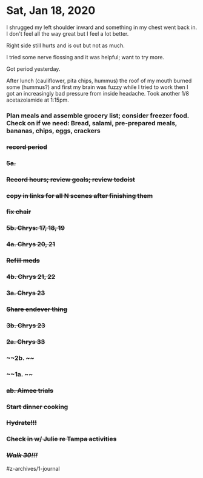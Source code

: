 # Sat, Jan 18, 2020
I shrugged my left shoulder inward and something in my chest went back in. I don't feel all the way great but I feel a lot better. 

Right side still hurts and is out but not as much. 

I tried some nerve flossing and it was helpful; want to try more.

Got period yesterday.

After lunch (cauliflower, pita chips, hummus) the roof of my mouth burned some (hummus?) and first my brain was fuzzy while I tried to work then I got an increasingly bad pressure from inside headache. Took another 1/8 acetazolamide at 1:15pm.


### Plan meals and assemble grocery list; consider freezer food. Check on if we need: Bread, salami, pre-prepared meals, bananas, chips, eggs, crackers
### ~~record period~~
### ~~5a.~~
### ~~Record hours; review goals; review todoist~~
### ~~copy in links for all N scenes after finishing them~~
### ~~fix chair~~
### ~~5b. Chrys: 17, 18, 19~~
### ~~4a. Chrys 20, 21~~
### ~~Refill meds~~
### ~~4b. Chrys 21, 22~~
### ~~3a. Chrys 23~~
### ~~Share endever thing~~
### ~~3b. Chrys 23~~
### ~~2a. Chrys 33~~
### ~~2b. ~~
### ~~1a. ~~
### ~~ab. Aimee trials~~
### ~~Start dinner cooking~~
### ~~Hydrate!!!~~
### ~~Check in w/ Julie re Tampa activities~~
### ~~***Walk 30!!!***~~


#z-archives/1-journal